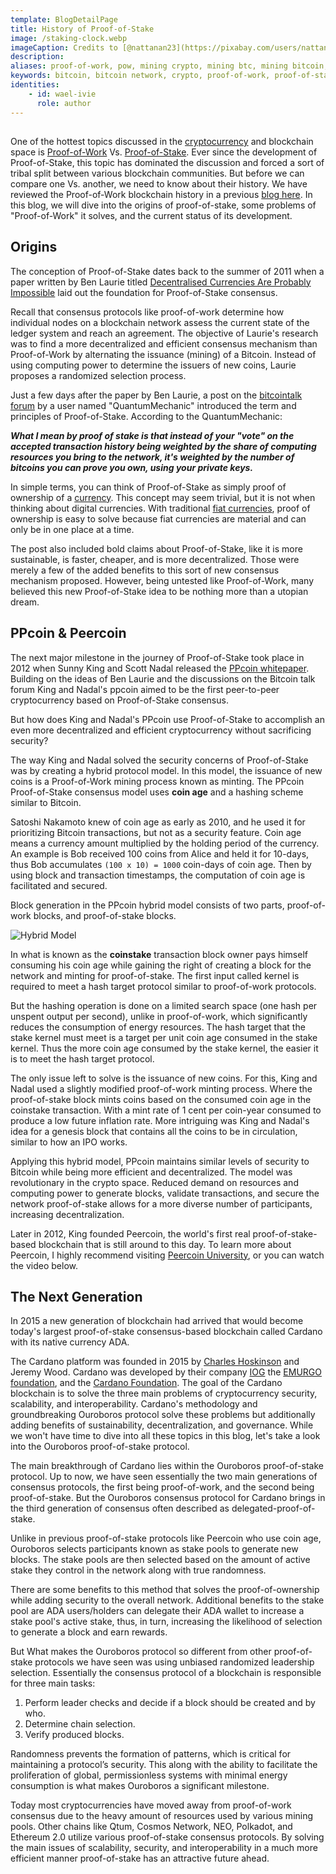 ```yaml
---
template: BlogDetailPage
title: History of Proof-of-Stake
image: /staking-clock.webp
imageCaption: Credits to [@nattanan23](https://pixabay.com/users/nattanan23-6312362/) at Pixbay
description:
aliases: proof-of-work, pow, mining crypto, mining btc, mining bitcoin, bitcoin
keywords: bitcoin, bitcoin network, crypto, proof-of-work, proof-of-stake, cardano, sustainability
identities: 
    - id: wael-ivie
      role: author
---
```



##

One of the hottest topics discussed in the [cryptocurrency](/en/terms/cryptocurrency.md) and blockchain space is [Proof-of-Work](/en/terms/proof-of-work.md) Vs. [Proof-of-Stake](/en/terms/proof-of-stake.md). Ever since the development of Proof-of-Stake, this topic has dominated the discussion and forced a sort of tribal split between various blockchain communities. But before we can compare one Vs. another, we need to know about their history.  We have reviewed the Proof-of-Work blockchain history in a previous [blog here](/en/blogs/history-of-pow.md). In this blog, we will dive into the origins of proof-of-stake, some problems of "Proof-of-Work" it solves, and the current status of its development.

## Origins

The conception of Proof-of-Stake dates back to the summer of 2011 when a paper written by Ben Laurie titled [Decentralised Currencies Are Probably Impossible](https://github.com/armada-alliance/assets/raw/gh-pages/decentralised-currencies.pdf) laid out the foundation for Proof-of-Stake consensus.

Recall that consensus protocols like proof-of-work determine how individual nodes on a blockchain network assess the current state of the ledger system and reach an agreement. The objective of Laurie's research was to find a more decentralized and efficient consensus mechanism than Proof-of-Work by alternating the issuance (mining) of a Bitcoin. Instead of using computing power to determine the issuers of new coins, Laurie proposes a randomized selection process.

Just a few days after the paper by Ben Laurie, a post on the [bitcointalk forum](https://bitcointalk.org/index.php?topic=27787.0) by a user named "QuantumMechanic"  introduced the term and principles of Proof-of-Stake. According to the QuantumMechanic:

***What I mean by proof of stake is that instead of your "vote" on the accepted transaction history being weighted by the share of computing resources you bring to the network, it's weighted by the number of bitcoins you can prove you own, using your private keys.***

In simple terms, you can think of Proof-of-Stake as simply proof of ownership of a [currency](/en/terms/currency.md). This concept may seem trivial, but it is not when thinking about digital currencies. With traditional [fiat currencies](/en/terms/fiat.md), proof of ownership is easy to solve because fiat currencies are material and can only be in one place at a time.

The post also included bold claims about Proof-of-Stake, like it is more sustainable, is faster, cheaper, and is more decentralized. Those were merely a few of the added benefits to this sort of new consensus mechanism proposed. However, being untested like Proof-of-Work, many believed this new Proof-of-Stake idea to be nothing more than a utopian dream. 

## PPcoin & Peercoin

The next major milestone in the journey of Proof-of-Stake took place in 2012 when Sunny King and Scott Nadal released the [PPcoin whitepaper](https://decred.org/research/king2012.pdf). Building on the ideas of Ben Laurie and the discussions on the Bitcoin talk forum King and Nadal's ppcoin aimed to be the first peer-to-peer cryptocurrency based on Proof-of-Stake consensus. 

But how does King and Nadal's PPcoin use Proof-of-Stake to accomplish an even more decentralized and efficient cryptocurrency without sacrificing security?

The way King and Nadal solved the security concerns of Proof-of-Stake was by creating a hybrid protocol model. In this model, the issuance of new coins is a Proof-of-Work mining process known as minting. The PPcoin Proof-of-Stake consensus model uses **coin age** and a hashing scheme similar to Bitcoin.  

Satoshi Nakamoto knew of coin age as early as 2010, and he used it for prioritizing Bitcoin transactions, but not as a security feature. Coin age means a currency amount multiplied by the holding period of the currency. An example is Bob received 100 coins from Alice and held it for 10-days, thus Bob accumulates `(100 x 10) = 1000` coin-days of coin age. Then by using block and transaction timestamps, the computation of coin age is facilitated and secured.

Block generation in the PPcoin hybrid model consists of two parts, proof-of-work blocks, and proof-of-stake blocks. 

![Hybrid Model](https://github.com/armada-alliance/assets/raw/gh-pages/hybrid-pos-pow.png)

In what is known as the **coinstake** transaction block owner pays himself consuming his coin age while gaining the right of creating a block for the network and minting for proof-of-stake. The first input called kernel is required to meet a hash target protocol similar to proof-of-work protocols.

But the hashing operation is done on a limited search space (one hash per unspent output per second), unlike in proof-of-work, which significantly reduces the consumption of energy resources. The hash target that the stake kernel must meet is a target per unit coin age consumed in the stake kernel. Thus the more coin age consumed by the stake kernel, the easier it is to meet the hash target protocol. 

The only issue left to solve is the issuance of new coins. For this, King and Nadal used a slightly modified proof-of-work minting process. Where the proof-of-stake block mints coins based on the consumed coin age in the coinstake transaction. With a mint rate of 1 cent per coin-year consumed to produce a low future inflation rate. More intriguing was King and Nadal's idea for a genesis block that contains all the coins to be in circulation, similar to how an IPO works.

Applying this hybrid model, PPcoin maintains similar levels of security to Bitcoin while being more efficient and decentralized. The model was revolutionary in the crypto space. Reduced demand on resources and computing power to generate blocks, validate transactions, and secure the network proof-of-stake allows for a more diverse number of participants, increasing decentralization. 

Later in 2012, King founded Peercoin, the world's first real proof-of-stake-based blockchain that is still around to this day. To learn more about Peercoin, I highly recommend visiting [Peercoin University](https://university.peercoin.net/), or you can watch the video below.

<YoutubeVideo url="https://youtu.be/x8KAsime9EI" description="peercoin intro"/>

## The Next Generation

In 2015 a new generation of blockchain had arrived that would become today's largest proof-of-stake consensus-based blockchain called Cardano with its native currency ADA. 

The Cardano platform was founded in 2015 by [Charles Hoskinson](/en/identities/charles-hoskinson.md) and Jeremy Wood. Cardano was developed by their company [IOG](/en/identities/iog.md) the [EMURGO foundation](/en/identities/emurgo.md), and the [Cardano Foundation](/en/identities/cardano-foundation.md). The goal of the Cardano blockchain is to solve the three main problems of cryptocurrency security, scalability, and interoperability. Cardano's methodology and groundbreaking Ouroboros protocol solve these problems but additionally adding benefits of sustainability, decentralization, and governance. While we won't have time to dive into all these topics in this blog, let's take a look into the Ouroboros proof-of-stake protocol. 

The main breakthrough of Cardano lies within the Ouroboros proof-of-stake protocol. Up to now, we have seen essentially the two main generations of consensus protocols, the first being proof-of-work, and the second being proof-of-stake. But the Ouroboros consensus protocol for Cardano brings in the third generation of consensus often described as delegated-proof-of-stake. 

Unlike in previous proof-of-stake protocols like Peercoin who use coin age, Ouroboros selects participants known as stake pools to generate new blocks. The stake pools are then selected based on the amount of active stake they control in the network along with true randomness. 

There are some benefits to this method that solves the proof-of-ownership while adding security to the overall network.  Additional benefits to the stake pool are ADA users/holders can delegate their ADA wallet to increase a stake pool's active stake, thus, in turn, increasing the likelihood of selection to generate a block and earn rewards.  

But What makes the Ouroboros protocol so different from other proof-of-stake protocols we have seen was using unbiased randomized leadership selection. Essentially the consensus protocol of a blockchain is responsible for three main tasks:

1. Perform leader checks and decide if a block should be created and by who.
2. Determine chain selection.
3. Verify produced blocks.

Randomness prevents the formation of patterns, which is critical for maintaining a protocol’s security. This along with the ability to facilitate the proliferation of global, permissionless systems with minimal energy consumption is what makes Ouroboros a significant milestone.

<YoutubeVideo url="https://youtu.be/Do8rHvr65ZA" description="Cardano Simply Explained"/>

Today most cryptocurrencies have moved away from proof-of-work consensus due to the heavy amount of resources used by various mining pools. Other chains like Qtum, Cosmos Network, NEO, Polkadot, and Ethereum 2.0 utilize various proof-of-stake consensus protocols. By solving the main issues of scalability, security, and interoperability in a much more efficient manner proof-of-stake has an attractive future ahead.